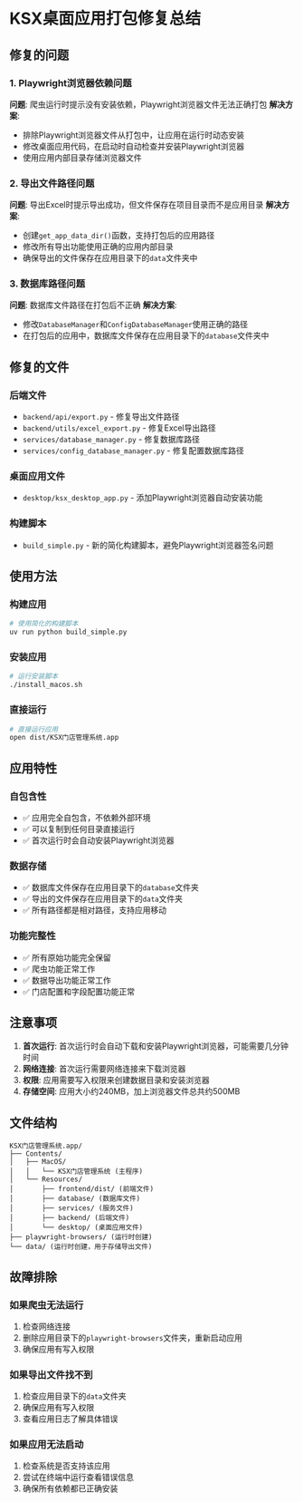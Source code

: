 # KSX桌面应用打包修复总结

## 修复的问题

### 1. Playwright浏览器依赖问题
**问题**: 爬虫运行时提示没有安装依赖，Playwright浏览器文件无法正确打包
**解决方案**: 
- 排除Playwright浏览器文件从打包中，让应用在运行时动态安装
- 修改桌面应用代码，在启动时自动检查并安装Playwright浏览器
- 使用应用内部目录存储浏览器文件

### 2. 导出文件路径问题
**问题**: 导出Excel时提示导出成功，但文件保存在项目目录而不是应用目录
**解决方案**:
- 创建`get_app_data_dir()`函数，支持打包后的应用路径
- 修改所有导出功能使用正确的应用内部目录
- 确保导出的文件保存在应用目录下的`data`文件夹中

### 3. 数据库路径问题
**问题**: 数据库文件路径在打包后不正确
**解决方案**:
- 修改`DatabaseManager`和`ConfigDatabaseManager`使用正确的路径
- 在打包后的应用中，数据库文件保存在应用目录下的`database`文件夹中

## 修复的文件

### 后端文件
- `backend/api/export.py` - 修复导出文件路径
- `backend/utils/excel_export.py` - 修复Excel导出路径
- `services/database_manager.py` - 修复数据库路径
- `services/config_database_manager.py` - 修复配置数据库路径

### 桌面应用文件
- `desktop/ksx_desktop_app.py` - 添加Playwright浏览器自动安装功能

### 构建脚本
- `build_simple.py` - 新的简化构建脚本，避免Playwright浏览器签名问题

## 使用方法

### 构建应用
```bash
# 使用简化的构建脚本
uv run python build_simple.py
```

### 安装应用
```bash
# 运行安装脚本
./install_macos.sh
```

### 直接运行
```bash
# 直接运行应用
open dist/KSX门店管理系统.app
```

## 应用特性

### 自包含性
- ✅ 应用完全自包含，不依赖外部环境
- ✅ 可以复制到任何目录直接运行
- ✅ 首次运行时会自动安装Playwright浏览器

### 数据存储
- ✅ 数据库文件保存在应用目录下的`database`文件夹
- ✅ 导出的文件保存在应用目录下的`data`文件夹
- ✅ 所有路径都是相对路径，支持应用移动

### 功能完整性
- ✅ 所有原始功能完全保留
- ✅ 爬虫功能正常工作
- ✅ 数据导出功能正常工作
- ✅ 门店配置和字段配置功能正常

## 注意事项

1. **首次运行**: 首次运行时会自动下载和安装Playwright浏览器，可能需要几分钟时间
2. **网络连接**: 首次运行需要网络连接来下载浏览器
3. **权限**: 应用需要写入权限来创建数据目录和安装浏览器
4. **存储空间**: 应用大小约240MB，加上浏览器文件总共约500MB

## 文件结构

```
KSX门店管理系统.app/
├── Contents/
│   ├── MacOS/
│   │   └── KSX门店管理系统 (主程序)
│   └── Resources/
│       ├── frontend/dist/ (前端文件)
│       ├── database/ (数据库文件)
│       ├── services/ (服务文件)
│       ├── backend/ (后端文件)
│       └── desktop/ (桌面应用文件)
├── playwright-browsers/ (运行时创建)
└── data/ (运行时创建，用于存储导出文件)
```

## 故障排除

### 如果爬虫无法运行
1. 检查网络连接
2. 删除应用目录下的`playwright-browsers`文件夹，重新启动应用
3. 确保应用有写入权限

### 如果导出文件找不到
1. 检查应用目录下的`data`文件夹
2. 确保应用有写入权限
3. 查看应用日志了解具体错误

### 如果应用无法启动
1. 检查系统是否支持该应用
2. 尝试在终端中运行查看错误信息
3. 确保所有依赖都已正确安装

